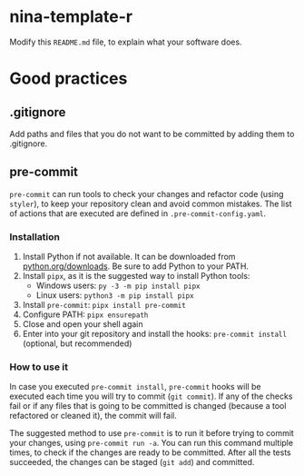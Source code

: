 # nina-template-r

Modify this `README.md` file, to explain what your software does.

# Good practices

## .gitignore

Add paths and files that you do not want to be committed by adding them to .gitignore.

## pre-commit

`pre-commit` can run tools to check your changes and refactor code (using `styler`), to keep your repository clean and avoid common mistakes. The list of actions that are executed are defined in `.pre-commit-config.yaml`.

### Installation

1. Install Python if not available. It can be downloaded from [python.org/downloads](https://www.python.org/downloads/). Be sure to add Python to your PATH.
2. Install `pipx`, as it is the suggested way to install Python tools:
   - Windows users: `py -3 -m pip install pipx`
   - Linux users: `python3 -m pip install pipx`
3. Install `pre-commit`: `pipx install pre-commit`
4. Configure PATH: `pipx ensurepath`
5. Close and open your shell again
6. Enter into your git repository and install the hooks: `pre-commit install` (optional, but recommended)

### How to use it

In case you executed `pre-commit install`, `pre-commit` hooks will be executed each time you will try to commit (`git commit`). If any of the checks fail or if any files that is going to be committed is changed (because a tool refactored or cleaned it), the commit will fail.

The suggested method to use `pre-commit` is to run it before trying to commit your changes, using `pre-commit run -a`. You can run this command multiple times, to check if the changes are ready to be committed.
After all the tests succeeded, the changes can be staged (`git add`) and committed.
